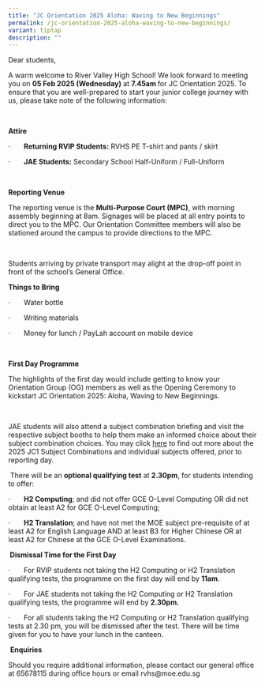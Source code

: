 ```yaml
---
title: "JC Orientation 2025 Aloha: Waving to New Beginnings"
permalink: /jc-orientation-2025-aloha-waving-to-new-beginnings/
variant: tiptap
description: ""
---
```

<p>Dear students,</p>
<p>A warm welcome to River Valley High School! We look forward to meeting
you on <strong>05 Feb 2025 (Wednesday)</strong> at <strong>7.45am </strong>for
JC Orientation 2025. To ensure that you are well-prepared to start your
junior college journey with us, please take note of the following information:</p>
<p>&nbsp;</p>
<p><strong>Attire</strong>
</p>
<p>·&nbsp;&nbsp;&nbsp;&nbsp;&nbsp;&nbsp; <strong>Returning RVIP Students:</strong> RVHS
PE T-shirt and pants / skirt</p>
<p>·&nbsp;&nbsp;&nbsp;&nbsp;&nbsp;&nbsp; <strong>JAE Students:</strong> Secondary
School Half-Uniform / Full-Uniform</p>
<p><strong>&nbsp;</strong>
</p>
<p><strong>Reporting Venue</strong>
</p>
<p>The reporting venue is the <strong>Multi-Purpose Court (MPC)</strong>,
with morning assembly beginning at 8am. Signages will be placed at all
entry points to direct you to the MPC. Our Orientation Committee members
will also be stationed around the campus to provide directions to the MPC.</p>
<p>&nbsp;</p>
<p>Students arriving by private transport may alight at the drop-off point
in front of the school’s General Office.</p>
<p><strong>Things to Bring</strong>
</p>
<p>·&nbsp;&nbsp;&nbsp;&nbsp;&nbsp;&nbsp; Water bottle</p>
<p>·&nbsp;&nbsp;&nbsp;&nbsp;&nbsp;&nbsp; Writing materials</p>
<p>·&nbsp;&nbsp;&nbsp;&nbsp;&nbsp;&nbsp; Money for lunch / PayLah account
on mobile device</p>
<p><strong>&nbsp;</strong>
</p>
<p><strong>First Day Programme</strong>
</p>
<p>The highlights of the first day would include getting to know your Orientation
Group (OG) members as well as the Opening Ceremony to kickstart JC Orientation
2025: Aloha, Waving to New Beginnings.</p>
<p>&nbsp;</p>
<p>JAE students will also attend a subject combination briefing and visit
the respective subject booths to help them make an informed choice about
their subject combination choices. You may click <a href="https://www.rivervalleyhigh.moe.edu.sg/information/junior-college/2025-jc1-sbjctcombi/" rel="noopener noreferrer nofollow" target="_blank">here</a> to
find out more about the 2025 JC1 Subject Combinations and individual subjects
offered, prior to reporting day.</p>
<p>&nbsp;There will be an <strong>optional qualifying test</strong> at <strong>2.30pm</strong>,
for students intending to offer:</p>
<p>·&nbsp;&nbsp;&nbsp;&nbsp;&nbsp;&nbsp; <strong>H2 Computing</strong>; and
did not offer GCE O-Level Computing OR did not obtain at least A2 for GCE
O-Level Computing;</p>
<p>·&nbsp;&nbsp;&nbsp;&nbsp;&nbsp;&nbsp; <strong>H2 Translation</strong>;
and have not met the MOE subject pre-requisite of at least A2 for English
Language AND at least B3 for Higher Chinese OR at least A2 for Chinese
at the GCE O-Level Examinations.</p>
<p><strong>&nbsp;Dismissal Time for the First Day</strong>
</p>
<p>·&nbsp;&nbsp;&nbsp;&nbsp;&nbsp;&nbsp; For RVIP students not taking the
H2 Computing or H2 Translation qualifying tests, the programme on the first
day will end by <strong>11am</strong>.</p>
<p>·&nbsp;&nbsp;&nbsp;&nbsp;&nbsp;&nbsp; For JAE students not taking the
H2 Computing or H2 Translation qualifying tests, the programme will end
by <strong>2.30pm.</strong>
</p>
<p>·&nbsp;&nbsp;&nbsp;&nbsp;&nbsp;&nbsp; For all students taking the H2 Computing
or H2 Translation qualifying tests at 2.30 pm, you will be dismissed after
the test. There will be time given for you to have your lunch in the canteen.</p>
<p>&nbsp;<strong>Enquiries</strong>
</p>
<p>Should you require additional information, <a rel="noopener noreferrer nofollow" target="_blank">please </a>contact
our general office at 65678115 during office hours or email <a rel="noopener noreferrer nofollow" target="_blank">rvhs@moe.edu.sg</a>
</p>
<p></p>
<p></p>
<p><strong>&nbsp;</strong>
</p>